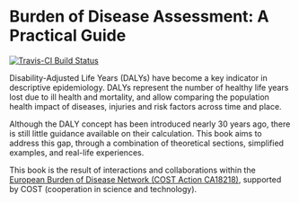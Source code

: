# Burden of Disease Assessment: A Practical Guide

[![Travis-CI Build Status](https://travis-ci.org/brechtdv/BODA.svg?branch=master)](https://travis-ci.org/brechtdv/BODA)


Disability-Adjusted Life Years (DALYs) have become a key indicator in descriptive epidemiology. DALYs represent the number of healthy life years lost due to ill health and mortality, and allow comparing the population health impact of diseases, injuries and risk factors across time and place.

Although the DALY concept has been introduced nearly 30 years ago, there is still little guidance available on their calculation. This book aims to address this gap, through a combination of theoretical sections, simplified examples, and real-life experiences.

This book is the result of interactions and collaborations within the [European Burden of Disease Network (COST Action CA18218)](https://www.burden-eu.net), supported by COST (cooperation in science and technology).
